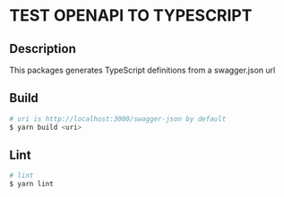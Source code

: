 # TEST OPENAPI TO TYPESCRIPT

## Description

This packages generates TypeScript definitions from a swagger.json url

## Build

```bash
# uri is http://localhost:3000/swagger-json by default
$ yarn build <uri>
```

## Lint

```bash
# lint
$ yarn lint
```
